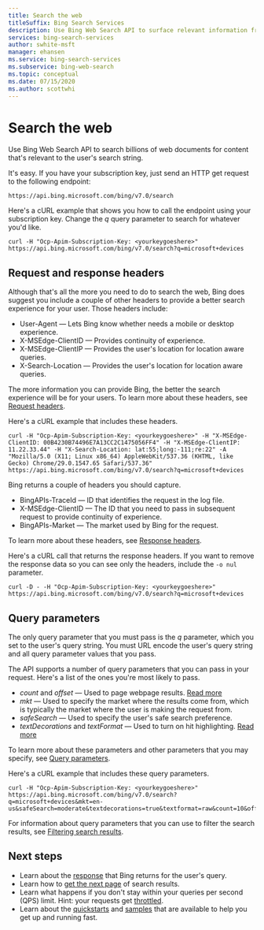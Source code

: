 ```yaml
---
title: Search the web
titleSuffix: Bing Search Services
description: Use Bing Web Search API to surface relevant information from billions of web documents.
services: bing-search-services
author: swhite-msft
manager: ehansen
ms.service: bing-search-services
ms.subservice: bing-web-search
ms.topic: conceptual
ms.date: 07/15/2020
ms.author: scottwhi
---
```


# Search the web

Use Bing Web Search API to search billions of web documents for content that's relevant to the user's search string.

It's easy. If you have your subscription key, just send an HTTP get request to the following endpoint:

```
https://api.bing.microsoft.com/bing/v7.0/search
```

Here's a cURL example that shows you how to call the endpoint using your subscription key. Change the *q* query parameter to search for whatever you'd like.

```curl
curl -H "Ocp-Apim-Subscription-Key: <yourkeygoeshere>" https://api.bing.microsoft.com/bing/v7.0/search?q=microsoft+devices
```

## Request and response headers

Although that's all the more you need to do to search the web, Bing does suggest you include a couple of other headers to provide a better search experience for your user. Those headers include:

- User-Agent &mdash; Lets Bing know whether needs a mobile or desktop experience.
- X-MSEdge-ClientID &mdash; Provides continuity of experience.
- X-MSEdge-ClientIP &mdash; Provides the user's location for location aware queries.
- X-Search-Location &mdash; Provides the user's location for location aware queries.

The more information you can provide Bing, the better the search experience will be for your users. To learn more about these headers, see [Request headers](reference/headers.md#request-headers).

Here's a cURL example that includes these headers.

```curl
curl -H "Ocp-Apim-Subscription-Key: <yourkeygoeshere>" -H "X-MSEdge-ClientID: 00B4230B74496E7A13CC2C1475056FF4" -H "X-MSEdge-ClientIP: 11.22.33.44" -H "X-Search-Location: lat:55;long:-111;re:22" -A "Mozilla/5.0 (X11; Linux x86_64) AppleWebKit/537.36 (KHTML, like Gecko) Chrome/29.0.1547.65 Safari/537.36" https://api.bing.microsoft.com/bing/v7.0/search?q=microsoft+devices
```

Bing returns a couple of headers you should capture. 

- BingAPIs-TraceId &mdash; ID that identifies the request in the log file.
- X-MSEdge-ClientID &mdash; The ID that you need to pass in subsequent request to provide continuity of experience.
- BingAPIs-Market &mdash; The market used by Bing for the request.

To learn more about these headers, see [Response headers](reference/headers.md#response-headers).

Here's a cURL call that returns the response headers. If you want to remove the response data so you can see only the headers, include the `-o nul` parameter.

```curl
curl -D - -H "Ocp-Apim-Subscription-Key: <yourkeygoeshere>" https://api.bing.microsoft.com/bing/v7.0/search?q=microsoft+devices
```

## Query parameters

The only query parameter that you must pass is the *q* parameter, which you set to the user's query string. You must URL encode the user's query string and all query parameter values that you pass.

The API supports a number of query parameters that you can pass in your request. Here's a list of the ones you're most likely to pass.

- *count* and *offset* &mdash; Used to page webpage results. [Read more](page-results.md)
- *mkt* &mdash; Used to specify the market where the results come from, which is typically the market where the user is making the request from.
- *safeSearch* &mdash; Used to specify the user's safe search preference.
- *textDecorations* and *textFormat* &mdash; Used to turn on hit highlighting. [Read more](hit-highlighting.md)

To learn more about these parameters and other parameters that you may specify, see [Query parameters](reference/query-parameters.md).

Here's a cURL example that includes these query parameters.

```curl
curl -H "Ocp-Apim-Subscription-Key: <yourkeygoeshere>" https://api.bing.microsoft.com/bing/v7.0/search?q=microsoft+devices&mkt=en-us&safeSearch=moderate&textdecorations=true&textformat=raw&count=10&offset=0
```

For information about query parameters that you can use to filter the search results, see [Filtering search results](filter-answers.md).

## Next steps

- Learn about the [response](search-responses.md) that Bing returns for the user's query.
- Learn how to [get the next page](page-results.md) of search results.
- Learn what happens if you don't stay within your queries per second (QPS) limit. Hint: your requests get [throttled](throttling-requests.md).
- Learn about the [quickstarts](quickstarts/quickstarts.md) and [samples](samples.md) that are available to help you get up and running fast.
